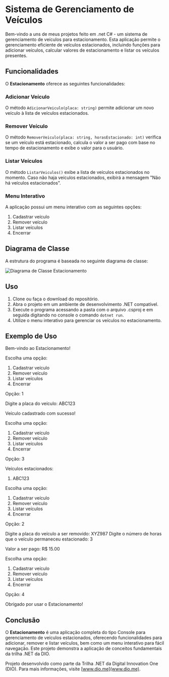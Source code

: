 # Sistema de Gerenciamento de Veículos

Bem-vindo a uns de meus projetos feito em .net C# - um sistema de gerenciamento de veículos para estacionamento. Esta aplicação permite o gerenciamento eficiente de veículos estacionados, incluindo funções para adicionar veículos, calcular valores de estacionamento e listar os veículos presentes.

## Funcionalidades

O **Estacionamento** oferece as seguintes funcionalidades:

### Adicionar Veículo

O método `AdicionarVeiculo(placa: string)` permite adicionar um novo veículo à lista de veículos estacionados.

### Remover Veículo

O método `RemoverVeiculo(placa: string, horasEstacionado: int)` verifica se um veículo está estacionado, calcula o valor a ser pago com base no tempo de estacionamento e exibe o valor para o usuário.

### Listar Veículos

O método `ListarVeiculos()` exibe a lista de veículos estacionados no momento. Caso não haja veículos estacionados, exibirá a mensagem "Não há veículos estacionados".

### Menu Interativo

A aplicação possui um menu interativo com as seguintes opções:

1. Cadastrar veículo
2. Remover veículo
3. Listar veículos
4. Encerrar

## Diagrama de Classe

A estrutura do programa é baseada no seguinte diagrama de classe:

![Diagrama de Classe Estacionamento](diagrama_classe_estacionamento.png)

## Uso

1. Clone ou faça o download do repositório.
2. Abra o projeto em um ambiente de desenvolvimento .NET compatível.
3. Execute o programa acessando a pasta com o arquivo .csproj e em seguida digitando no console o comando `dotnet run`.
4. Utilize o menu interativo para gerenciar os veículos no estacionamento.

## Exemplo de Uso

Bem-vindo ao Estacionamento!

Escolha uma opção:
1. Cadastrar veículo
2. Remover veículo
3. Listar veículos
4. Encerrar

Opção: 1

Digite a placa do veículo: ABC123

Veículo cadastrado com sucesso!

Escolha uma opção:
1. Cadastrar veículo
2. Remover veículo
3. Listar veículos
4. Encerrar

Opção: 3

Veículos estacionados:
1. ABC123

Escolha uma opção:
1. Cadastrar veículo
2. Remover veículo
3. Listar veículos
4. Encerrar

Opção: 2

Digite a placa do veículo a ser removido: XYZ987
Digite o número de horas que o veículo permaneceu estacionado: 3

Valor a ser pago: R$ 15.00

Escolha uma opção:
1. Cadastrar veículo
2. Remover veículo
3. Listar veículos
4. Encerrar

Opção: 4

Obrigado por usar o Estacionamento!


## Conclusão

O **Estacionamento** é uma aplicação completa do tipo Console para gerenciamento de veículos estacionados, oferecendo funcionalidades para adicionar, remover e listar veículos, bem como um menu interativo para fácil navegação. Este projeto demonstra a aplicação de conceitos fundamentais da trilha .NET da DIO.

Projeto desenvolvido como parte da Trilha .NET da Digital Innovation One (DIO). Para mais informações, visite [www.dio.me](www.dio.me).

